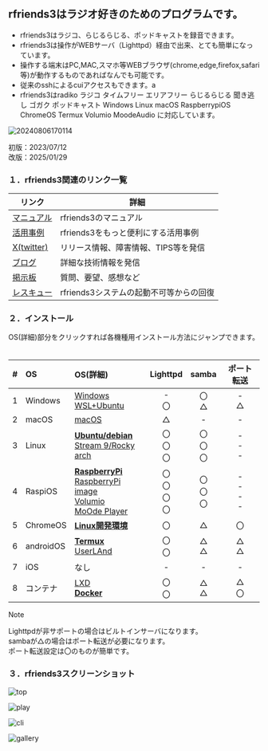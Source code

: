 ## rfriends3はラジオ好きのためのプログラムです。  
  
* rfriends3はラジコ、らじるらじる、ポッドキャストを録音できます。  
* rfriends3は操作がWEBサーバ（Lighttpd）経由で出来、とても簡単になっています。
* 操作する端末はPC,MAC,スマホ等WEBブラウザ(chrome,edge,firefox,safari等)が動作するものであればなんでも可能です。
* 従来のsshによるcuiアクセスもできます。a
* rfriends3はradiko ラジコ タイムフリー エリアフリー らじるらじる 聞き逃し ゴガク  ポッドキャスト Windows Linux macOS RaspberrypiOS ChromeOS Termux Volumio MoodeAudio に対応しています。  
  
![20240806170114](https://github.com/user-attachments/assets/2c40c57d-7ae4-4eee-811e-cb6c28f112f0)   
  
初版：2023/07/12  
改版：2025/01/29  
  
### １．rfriends3関連のリンク一覧    
  
|リンク|詳細|  
|---|---|  
|[マニュアル](manual/index.html)|rfriends3のマニュアル|  
|[活用事例](https://rfriends.hatenablog.com/entry/2024/08/14/113233)|rfriends3をもっと便利にする活用事例|  
|[X(twitter)](https://twitter.com/rfriends2017)|リリース情報、障害情報、TIPS等を発信|  
|[ブログ](https://rfriends.hatenablog.com/)|詳細な技術情報を発信|  
|[掲示板](http://ceres.s501.xrea.com/wforum/wforum.cgi)|質問、要望、感想など|  
|[レスキュー](manual/rescue.html)|rfriends3システムの起動不可等からの回復|  
  
### ２．インストール  
  
OS(詳細)部分をクリックすれば各機種用インストール方法にジャンプできます。  　

|#  |OS        |OS(詳細)| Lighttpd|samba|ポート転送|
|:--:|:------  | :-------------------------------------- |:--:|:--:|:--:| 
| 1| Windows   |[Windows][rfriends_windows]<br>[WSL+Ubuntu][rfriends_wsl]|-<br>〇|〇<br>△|-<br>△| 
| 2| macOS     |[macOS][rfriends_macos]|△|-|-|
| 3| Linux     |[**Ubuntu/debian**][rfriends3_core]<br>[Stream 9/Rocky][rfriends3_core]<br>[arch][rfriends3_core]|〇<br>〇<br>〇|〇<br>〇<br>〇|-<br>-<br>-|  
| 4| RaspiOS   |[**RaspberryPi**][rfriends_raspberrypi]<br>[RaspberryPi image][rfriends_raspi_image]<br>[Volumio][rfriends_volumio]<br>[MoOde Player][rfriends_moode]|〇<br>〇<br>〇<br>〇|〇<br>〇<br>〇|-<br>-<br>-<br>-| 
| 5| ChromeOS  |[**Linux開発環境**][rfriends_chromeos]|〇|△|〇|  
| 6| androidOS |[**Termux**][rfriends_termux]<br>[UserLAnd][rfriends_userland]|〇<br>〇|△<br>△|△<br>△|  
| 7| iOS       |なし|-|-|-| 
| 8| コンテナ   |[LXD][rfriends_lxd]<br>[**Docker**][rfriends_docker]|〇<br>〇|△<br>△|△<br>〇|  
  
> [!NOTE]
> Lighttpdが非サポートの場合はビルトインサーバになります。  
> sambaが△の場合はポート転送が必要になります。  
> ポート転送設定は〇のものが簡単です。
  
[rfriends_windows]:distro/windows.html
[rfriends_wsl]:distro/wsl.html
[rfriends_macos]:distro/macos.html
[rfriends3_core]:distro/rfriends3_core.html
[rfriends_stream9]:distro/stream9.html
[rfriends_arch]:distro/arch.html
[rfriends_raspberrypi]:distro/raspberrypi.html
[rfriends_raspi_image]:distro/raspi_image.html
[rfriends_volumio]:distro/volumio.html
[rfriends_moode]:distro/moode.html
[rfriends_chromeos]:distro/chromeos.html
[rfriends_termux]:distro/termux.html
[rfriends_userland]:distro/userland.html
[rfriends_lxd]:distro/lxd.html
[rfriends_docker]:distro/docker.html
  
### ３．rfriends3スクリーンショット  
  
![top](https://github.com/user-attachments/assets/5d621f57-425f-4fcd-9448-a816ededd8dc)
  
![play](https://github.com/user-attachments/assets/8bf5cdd9-9702-412b-8165-8cbab928941a)
  
![cli](https://github.com/user-attachments/assets/3e0df727-f70d-4e05-82b2-2b502c56b993)
  
![gallery](https://github.com/user-attachments/assets/fed28352-0636-472e-9015-51abea05e17a)
  
  

  
